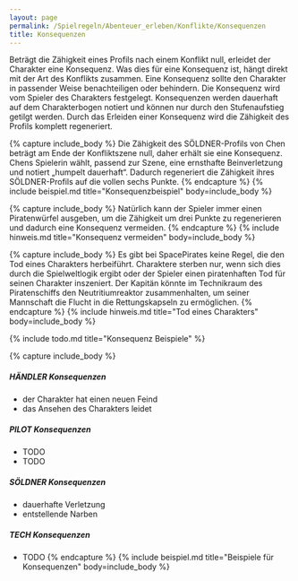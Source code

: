 ```yaml
---
layout: page
permalink: /Spielregeln/Abenteuer_erleben/Konflikte/Konsequenzen
title: Konsequenzen
---
```




Beträgt die Zähigkeit eines Profils nach einem Konflikt null, erleidet der Charakter eine Konsequenz. Was dies für eine Konsequenz ist, hängt direkt mit der Art des Konflikts zusammen. Eine Konsequenz sollte den Charakter in passender Weise benachteiligen oder behindern. Die Konsequenz wird vom Spieler des Charakters festgelegt. Konsequenzen werden dauerhaft auf dem Charakterbogen notiert und können nur durch den Stufenaufstieg getilgt werden. Durch das Erleiden einer Konsequenz wird die Zähigkeit des Profils komplett regeneriert.

{% capture include_body %}
Die Zähigkeit des SÖLDNER-Profils von Chen beträgt am Ende der Konfliktszene null, daher erhält sie eine Konsequenz. Chens Spielerin wählt, passend zur Szene, eine ernsthafte Beinverletzung und notiert „humpelt dauerhaft“. Dadurch regeneriert die Zähigkeit ihres SÖLDNER-Profils auf die vollen sechs Punkte.
{% endcapture %}
{% include beispiel.md title="Konsequenzbeispiel" body=include_body %}

{% capture include_body %}
Natürlich kann der Spieler immer einen Piratenwürfel ausgeben, um die Zähigkeit um drei Punkte zu regenerieren und dadurch eine Konsequenz vermeiden.
{% endcapture %}
{% include hinweis.md title="Konsequenz vermeiden" body=include_body %}

{% capture include_body %}
Es gibt bei SpacePirates keine Regel, die den Tod eines Charakters herbeiführt. Charaktere sterben nur, wenn sich dies durch die Spielweltlogik ergibt oder der Spieler einen piratenhaften Tod für seinen Charakter inszeniert. Der Kapitän könnte im Technikraum des Piratenschiffs den Neutritiumreaktor zusammenhalten, um seiner Mannschaft die Flucht in die Rettungskapseln zu ermöglichen.
{% endcapture %}
{% include hinweis.md title="Tod eines Charakters" body=include_body %}

{% include todo.md title="Konsequenz Beispiele" %}

{% capture include_body %}

##### HÄNDLER Konsequenzen

- der Charakter hat einen neuen Feind
- das Ansehen des Charakters leidet

##### PILOT Konsequenzen

- TODO
- TODO

##### SÖLDNER Konsequenzen

- dauerhafte Verletzung
- entstellende Narben

##### TECH Konsequenzen

- TODO
{% endcapture %}
{% include beispiel.md title="Beispiele für Konsequenzen" body=include_body %}
